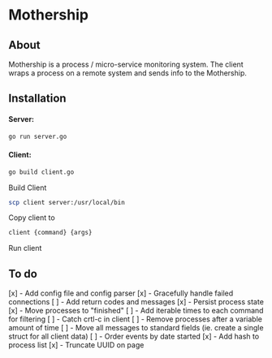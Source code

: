 Mothership
=========

## About

Mothership is a process / micro-service monitoring system. The client wraps a process on a remote system and sends info to the Mothership. 


## Installation

#### Server: 
```sh
go run server.go
```   

#### Client:


```sh
go build client.go 
```
Build Client

```sh
scp client server:/usr/local/bin
```
Copy client to

```sh
client {command} {args}
```
Run client 


## To do

 [x] - Add config file and config parser
 [x] - Gracefully handle failed connections
 [ ] - Add return codes and messages
 [x] - Persist process state
 [x] - Move processes to "finished"
 [ ] - Add iterable times to each command for filtering
 [ ] - Catch crtl-c in client
 [ ] - Remove processes after a variable amount of time
 [ ] - Move all messages to standard fields (ie. create a single struct for all client data)
 [ ] - Order events by date started
 [x] - Add hash to process list
 [x] - Truncate UUID on page


